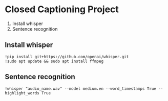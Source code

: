 
# Closed Captioning Project

 1. Install whisper
 2. Sentence recognition

## Install whisper
    !pip install git+https://github.com/openai/whisper.git
    !sudo apt update && sudo apt install ffmpeg

## Sentence recognition
    !whisper "audio_name.wav" --model medium.en --word_timestamps True --highlight_words True

